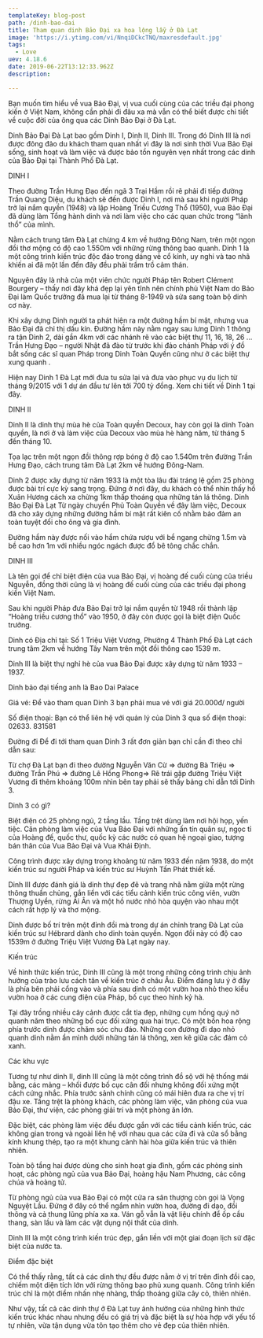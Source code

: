```yaml
---
templateKey: blog-post
path: /dinh-bao-dai
title: Tham quan dinh Bảo Đại xa hoa lộng lẫy ở Đà Lạt
image: 'https://i.ytimg.com/vi/NnqiDCkcTNQ/maxresdefault.jpg' 
tags:
  - Love
uev: 4.18.6
date: 2019-06-22T13:12:33.962Z
description:

---
```


Bạn muốn tìm hiểu về vua Bảo Đại, vị vua cuối cùng của các triều đại phong kiến ở Việt Nam, không cần phải đi đâu xa mà vẫn có thể biết được chi tiết về cuộc đời của ông qua các Dinh Bảo Đại ở Đà Lạt. 

Dinh Bảo Đại Đà Lạt bao gồm Dinh I, Dinh II, Dinh III. Trong đó Dinh III là nơi được đông đảo du khách tham quan nhất vì đây là nơi sinh thời Vua Bảo Đại sống, sinh hoạt và làm việc và được bảo tồn nguyên vẹn nhất trong các dinh của Bảo Đại tại Thành Phố Đà Lạt.

DINH I

Theo đường Trần Hưng Đạo đến ngã 3 Trại Hầm rồi rẽ phải đi tiếp đường Trần Quang Diệu, du khách sẽ đến được Dinh I, nơi mà sau khi người Pháp trở lại nắm quyền (1948) và lập Hoàng Triều Cương Thổ (1950), vua Bảo Đại đã dùng làm Tổng hành dinh và nơi làm việc cho các quan chức trong “lãnh thổ” của mình.

Nằm cách trung tâm Đà Lạt chừng 4 km về hướng Đông Nam, trên một ngọn đồi thơ mộng có độ cao 1.550m với những rừng thông bao quanh. Dinh 1 là một công trình kiến trúc độc đáo trong dáng vẻ cổ kính, uy nghi và tao nhã khiến ai đã một lần đến đây đều phải trầm trồ cảm thán.

Nguyên đây là nhà của một viên chức người Pháp tên Robert Clément Bourgery – thấy nơi đây khá đẹp lại yên tĩnh nên chính phủ Việt Nam do Bảo Đại làm Quốc trưởng đã mua lại từ tháng 8-1949 và sửa sang toàn bộ dinh cơ này.

Khi xây dựng Dinh người ta phát hiện ra một đường hầm bí mật, nhưng vua Bảo Đại đã chỉ thị dấu kín. Đường hầm này nằm ngay sau lưng Dinh 1 thông ra tận Dinh 2, dài gần 4km với các nhánh rẽ vào các biệt thự 11, 16, 18, 26 … Trần Hưng Đạo – người Nhật đã đào từ trước khi đảo chánh Pháp với ý đồ bắt sống các sĩ quan Pháp trong Dinh Toàn Quyền cũng như ở các biệt thự xung quanh .

Hiện nay Dinh 1 Đà Lạt mới đưa tu sửa lại và đưa vào phục vụ du lịch từ tháng 9/2015 với 1 dự án đầu tư lên tới 700 tỷ đồng. Xem chi tiết về Dinh 1 tại đây.

 DINH II

Dinh II là dinh thự mùa hè của Toàn quyền Decoux, hay còn gọi là dinh Toàn quyền, là nơi ở và làm việc của Decoux vào mùa hè hàng năm, từ tháng 5 đến tháng 10.

Tọa lạc trên một ngọn đồi thông rợp bóng ở độ cao 1.540m trên đường Trần Hưng Đạo, cách trung tâm Đà Lạt 2km về hướng Đông-Nam.

Dinh 2 được xây dựng từ năm 1933 là một tòa lâu đài tráng lệ gồm 25 phòng được bài trí cực kỳ sang trọng. Đứng ở nơi đây, du khách có thể nhìn thấy hồ Xuân Hương cách xa chừng 1km thấp thoáng qua những tán lá thông.
Dinh Bảo Đại Đà Lạt
Từ ngày chuyển Phủ Toàn Quyền về đây làm việc, Decoux đã cho xây dựng những đường hầm bí mật rất kiên cố nhằm bảo đảm an toàn tuyệt đối cho ông và gia đình.

Đường hầm này được nối vào hầm chứa rượu với bề ngang chừng 1.5m và bề cao hơn 1m với nhiều ngóc ngách được đổ bê tông chắc chắn.

DINH III

Là tên gọi để chỉ biệt điện của vua Bảo Đại, vị hoàng đế cuối cùng của triều Nguyễn, đồng thời cũng là vị hoàng đế cuối cùng của các triều đại phong kiến Việt Nam.

Sau khi người Pháp đưa Bảo Đại trở lại nắm quyền từ 1948 rồi thành lập “Hoàng triều cương thổ” vào 1950, ở đây còn được gọi là biệt điện Quốc trưởng.

Dinh có Địa chỉ tại: Số 1 Triệu Việt Vương, Phường 4 Thành Phố Đà Lạt cách trung tâm  2km về hướng Tây Nam trên một đồi thông cao 1539 m.

Dinh III là biệt thự nghỉ hè của vua Bảo Ðại được xây dựng từ năm 1933 – 1937.

Dinh bảo đại tiếng anh là Bao Dai Palace

Giá vé:
Để vào tham quan Dinh 3 bạn phải mua vé với giá 20.000đ/ người

Số điện thoại:
Bạn có thể liên hệ với quản lý của Dinh 3 qua số điện thoại: 02633. 831581

Đường đi
Để đi tới tham quan Dinh 3 rất đơn giản bạn chỉ cần đi theo chỉ dẫn sau:

Từ chợ Đà Lạt bạn đi theo đường Nguyễn Văn Cừ => đường Bà Triệu => đường Trần Phú => đường Lê Hồng Phong=> Rẽ trái gặp đường Triệu Việt Vương đi thêm khoảng 100m nhìn bên tay phải sẽ thấy bảng chỉ dẫn tới Dinh 3.


Dinh 3 có gì?

Biệt điện có 25 phòng ngủ, 2 tầng lầu. Tầng trệt dùng làm nơi hội họp, yến tiệc. Căn phòng làm việc của Vua Bảo Ðại với những ấn tín quân sự, ngọc tỉ của Hoàng đế, quốc thư, quốc kỳ các nước có quan hệ ngoại giao, tượng bán thân của Vua Bảo Ðại và Vua Khải Ðịnh.


Công trình được xây dựng trong khoảng từ năm 1933 đến năm 1938, do một kiến trúc sư người Pháp và kiến trúc sư Huỳnh Tấn Phát thiết kế.

Dinh III được đánh giá là dinh thự đẹp đẽ và trang nhã nằm giữa một rừng thông thuần chủng, gắn liền với các tiểu cảnh kiến trúc công viên, vườn Thượng Uyển, rừng Ái Ân và một hồ nước nhỏ hòa quyện vào nhau một cách rất hợp lý và thơ mộng.

Dinh được bố trí trên một đỉnh đồi mà trong dự án chỉnh trang Đà Lạt của kiến trúc sư Hébrard dành cho dinh toàn quyền. Ngọn đồi này có độ cao 1539m ở đường Triệu Việt Vương Đà Lạt ngày nay.

Kiến trúc

Về hình thức kiến trúc, Dinh III cũng là một trong những công trình chịu ảnh hưởng của trào lưu cách tân về kiến trúc ở châu Âu. Điểm đáng lưu ý ở đây là phía bên phải cổng vào và phía sau dinh có một vườn hoa nhỏ theo kiểu vườn hoa ở các cung điện của Pháp, bố cục theo hình kỷ hà.


Tại đây trồng nhiều cây cảnh được cắt tỉa đẹp, những cụm hồng quý nở quanh năm theo những bố cục đối xứng qua hai trục. Có một bồn hoa rộng phía trước dinh được chăm sóc chu đáo. Những con đường đi dạo nhỏ quanh dinh nằm ẩn mình dưới những tán lá thông, xen kẽ giữa các đám cỏ xanh.


Các khu vực

Tương tự như dinh II, dinh III cũng là một công trình đồ sộ với hệ thống mái bằng, các mảng – khối được bố cục cân đối nhưng không đối xứng một cách cứng nhắc. Phía trước sảnh chính cũng có mái hiên đưa ra che vị trí đậu xe. Tầng trệt là phòng khách, các phòng làm việc, văn phòng của vua Bảo Đại, thư viện, các phòng giải trí và một phòng ăn lớn.

Đặc biệt, các phòng làm việc đều được gắn với các tiểu cảnh kiến trúc, các không gian trong và ngoài liên hệ với nhau qua các cửa đi và cửa sổ bằng kính khung thép, tạo ra một khung cảnh hài hòa giữa kiến trúc và thiên nhiên.

Toàn bộ tầng hai được dùng cho sinh hoạt gia đình, gồm các phòng sinh hoạt, các phòng ngủ của vua Bảo Đại, hoàng hậu Nam Phương, các công chúa và hoàng tử.

Từ phòng ngủ của vua Bảo Đại có một cửa ra sân thượng còn gọi là Vọng Nguyệt Lầu. Đứng ở đây có thể ngắm nhìn vườn hoa, đường đi dạo, đồi thông và cả thung lũng phía xa xa. Ván gỗ vẫn là vật liệu chính để ốp cầu thang, sàn lầu và làm các vật dụng nội thất của dinh.

Dinh III là một công trình kiến trúc đẹp, gắn liền với một giai đoạn lịch sử đặc biệt của nước ta.

Điểm đặc biệt

Có thể thấy rằng, tất cả các dinh thự đều được nằm ở vị trí trên đỉnh đồi cao, chiếm một diện tích lớn với rừng thông bao phủ xung quanh. Công trình kiến trúc chỉ là một điểm nhấn nhẹ nhàng, thấp thoáng giữa cây cỏ, thiên nhiên.

Như vậy, tất cả các dinh thự ở Đà Lạt tuy ảnh hưởng của những hình thức kiến trúc khác nhau nhưng đều có giá trị và đặc biệt là sự hòa hợp với yếu tố tự nhiên, vừa tận dụng vừa tôn tạo thêm cho vẻ đẹp của thiên nhiên.